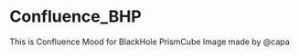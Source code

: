 Confluence_BHP
==============

This is Confluence Mood for BlackHole PrismCube Image made by @capa




